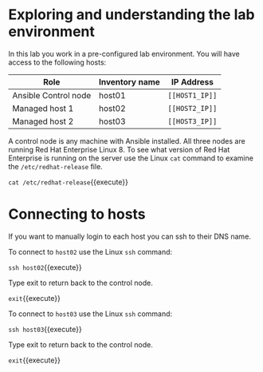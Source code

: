 # Exploring and understanding the lab environment

In this lab you work in a pre-configured lab environment. You will have access to the following hosts:

| Role                 | Inventory name | IP Address     |
| ---------------------| ---------------| ---------------|
| Ansible Control node | host01         | `[[HOST1_IP]]` |
| Managed host 1       | host02         | `[[HOST2_IP]]` |
| Managed host 2       | host03         | `[[HOST3_IP]]` |

A control node is any machine with Ansible installed. All three nodes are running Red Hat Enterprise Linux 8.  To see what version of Red Hat Enterprise is running on the server use the Linux `cat` command to examine the `/etc/redhat-release` file.  

`cat /etc/redhat-release`{{execute}}

# Connecting to hosts

If you want to manually login to each host you can ssh to their DNS name.

To connect to `host02` use the Linux `ssh` command:

`ssh host02`{{execute}}

Type exit to return back to the control node.

`exit`{{execute}}

To connect to `host03` use the Linux `ssh` command:

`ssh host03`{{execute}}

Type exit to return back to the control node.

`exit`{{execute}}
